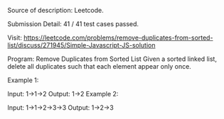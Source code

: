 Source of description: Leetcode.

Submission Detail: 41 / 41 test cases passed.

Visit: https://leetcode.com/problems/remove-duplicates-from-sorted-list/discuss/271945/Simple-Javascript-JS-solution

Program: Remove Duplicates from Sorted List
Given a sorted linked list, delete all duplicates such that each element appear only once.

Example 1:

Input: 1->1->2
Output: 1->2
Example 2:

Input: 1->1->2->3->3
Output: 1->2->3
